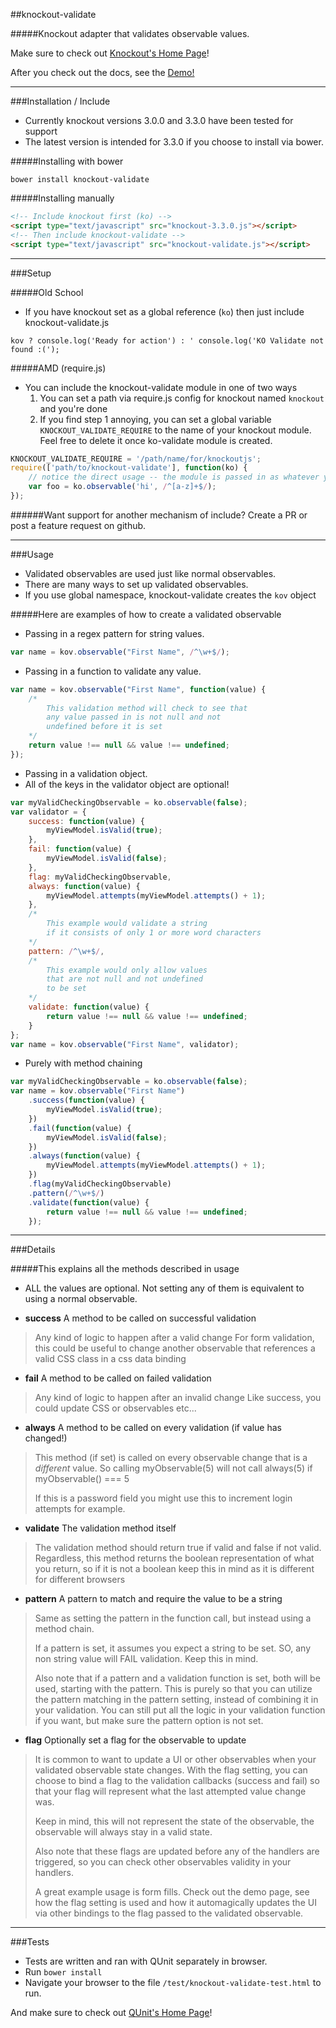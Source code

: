 ##knockout-validate

#####Knockout adapter that validates observable values.

Make sure to check out [Knockout's Home Page](http://knockoutjs.com/index.html)!

After you check out the docs, see the [Demo!](http://skiggz.github.io/knockout-validate/)

----

###Installation / Include 

* Currently knockout versions 3.0.0 and 3.3.0 have been tested for support
* The latest version is intended for 3.3.0 if you choose to install via bower.

#####Installing with bower
```
bower install knockout-validate
```

#####Installing manually
```html
<!-- Include knockout first (ko) -->
<script type="text/javascript" src="knockout-3.3.0.js"></script>
<!-- Then include knockout-validate -->
<script type="text/javascript" src="knockout-validate.js"></script> 
```
----

###Setup

#####Old School

* If you have knockout set as a global reference (`ko`) then just include knockout-validate.js

```
kov ? console.log('Ready for action') : ' console.log('KO Validate not found :(');
```

#####AMD (require.js)

* You can include the knockout-validate module in one of two ways
  1. You can set a path via require.js config for knockout named `knockout` and you're done
  2. If you find step 1 annoying, you can set a global variable `KNOCKOUT_VALIDATE_REQUIRE` to the name of your knockout module. Feel free to delete it once ko-validate module is created.

```javascript
KNOCKOUT_VALIDATE_REQUIRE = '/path/name/for/knockoutjs';
require(['path/to/knockout-validate'], function(ko) { 
    // notice the direct usage -- the module is passed in as whatever you name it
    var foo = ko.observable('hi', /^[a-z]+$/);
});

```

######Want support for another mechanism of include? Create a PR or post a feature request on github.

----


###Usage

* Validated observables are used just like normal observables. 
* There are many ways to set up validated observables.
* If you use global namespace, knockout-validate creates the `kov` object

#####Here are examples of how to create a validated observable

* Passing in a regex pattern for string values.
```javascript
var name = kov.observable("First Name", /^\w+$/);
```

* Passing in a function to validate any value.
```javascript
var name = kov.observable("First Name", function(value) {
	/* 
		This validation method will check to see that
		any value passed in is not null and not
		undefined before it is set
	*/
	return value !== null && value !== undefined;
});
```
* Passing in a validation object.
* All of the keys in the validator object are optional!
```javascript
var myValidCheckingObservable = ko.observable(false);
var validator = {
	success: function(value) {
		myViewModel.isValid(true);
	},
	fail: function(value) {
		myViewModel.isValid(false);
	},
	flag: myValidCheckingObservable,
	always: function(value) {
		myViewModel.attempts(myViewModel.attempts() + 1);
	},
	/*
		This example would validate a string
		if it consists of only 1 or more word characters
	*/
	pattern: /^\w+$/,
	/*
		This example would only allow values
		that are not null and not undefined
		to be set
	*/
	validate: function(value) {
		return value !== null && value !== undefined;
	}
};
var name = kov.observable("First Name", validator);
```

* Purely with method chaining
```javascript
var myValidCheckingObservable = ko.observable(false);
var name = kov.observable("First Name")
	.success(function(value) {
		myViewModel.isValid(true);
	})
	.fail(function(value) {
		myViewModel.isValid(false);
	})
	.always(function(value) {
		myViewModel.attempts(myViewModel.attempts() + 1);
	})
	.flag(myValidCheckingObservable)
	.pattern(/^\w+$/)
	.validate(function(value) {
		return value !== null && value !== undefined;
	});
```

----

###Details

#####This explains all the methods described in usage

* ALL the values are optional. Not setting any of them is equivalent to using a normal observable.

* **success** A method to be called on successful validation
>	Any kind of logic to happen after a valid change
>	For form validation, this could be useful to
>	change another observable that references
>	a valid CSS class in a css data binding

* **fail** A method to be called on failed validation
>	Any kind of logic to happen after an invalid change
>	Like success, you could update CSS or observables
>	etc...

* **always** A method to be called on every validation (if value has changed!)
>	This method (if set) is called on every observable
>	change that is a *different* value. So calling
>	myObservable(5) will not call always(5) if 
>	myObservable() === 5
>
>	If this is a password field you might use
>	this to increment login attempts for example. 

* **validate** The validation method itself
> 	The validation method should return true if valid
>	and false if not valid. Regardless, this method
>	returns the boolean representation of what
>	you return, so if it is not a boolean
> 	keep this in mind as it is different
>	for different browsers

* **pattern** A pattern to match and require the value to be a string
>	Same as setting the pattern in the function
>	call, but instead using a method chain.
>
>	If a pattern is set, it assumes you expect
>	a string to be set. SO, any non string value
>	will FAIL validation. Keep this in mind.
>
>	Also note that if a pattern and a validation
>	function is set, both will be used, starting
>	with the pattern. This is purely so that
>	you can utilize the pattern matching in
>	the pattern setting, instead of combining
>	it in your validation. You can still put
>	all the logic in your validation function 
>	if you want, but make sure the pattern
>	option is not set.
		
* **flag** Optionally set a flag for the observable to update
> 	It is common to want to update a UI or other observables
>   when your validated observable state changes. With
>   the flag setting, you can choose to bind a flag
>   to the validation callbacks (success and fail)
>   so that your flag will represent what the last
>   attempted value change was. 
>   
>   Keep in mind, this will not represent the state
>   of the observable, the observable will always
>   stay in a valid state.
>   
>   Also note that these flags are updated before
>   any of the handlers are triggered, so you can
>   check other observables validity in your
>   handlers.
>   
>   A great example usage is form fills. Check out
>   the demo page, see how the flag setting is
>   used and how it automagically updates the UI
>   via other bindings to the flag passed to
>   the validated observable.

----

###Tests

* Tests are written and ran with QUnit separately in browser.
* Run `bower install`
* Navigate your browser to the file `/test/knockout-validate-test.html` to run.

And make sure to check out [QUnit's Home Page](https://qunitjs.com/)!